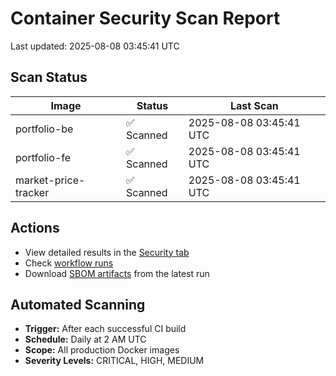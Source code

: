 # Container Security Scan Report

Last updated: 2025-08-08 03:45:41 UTC

## Scan Status

| Image | Status | Last Scan |
|-------|--------|-----------|
| portfolio-be | ✅ Scanned | 2025-08-08 03:45:41 UTC |
| portfolio-fe | ✅ Scanned | 2025-08-08 03:45:41 UTC |
| market-price-tracker | ✅ Scanned | 2025-08-08 03:45:41 UTC |

## Actions

- View detailed results in the [Security tab](https://github.com/ktenman/portfolio/security/code-scanning)
- Check [workflow runs](https://github.com/ktenman/portfolio/actions/workflows/trivy-scan.yml)
- Download [SBOM artifacts](https://github.com/ktenman/portfolio/actions/workflows/trivy-scan.yml) from the latest run

## Automated Scanning

- **Trigger:** After each successful CI build
- **Schedule:** Daily at 2 AM UTC
- **Scope:** All production Docker images
- **Severity Levels:** CRITICAL, HIGH, MEDIUM

